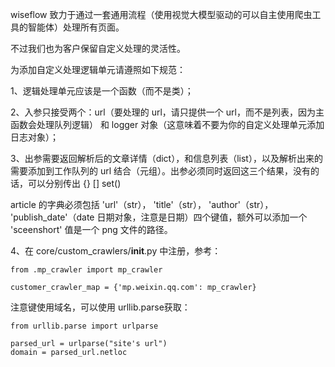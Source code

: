 wiseflow 致力于通过一套通用流程（使用视觉大模型驱动的可以自主使用爬虫工具的智能体）处理所有页面。

不过我们也为客户保留自定义处理的灵活性。

为添加自定义处理逻辑单元请遵照如下规范：

1、逻辑处理单元应该是一个函数（而不是类）；

2、入参只接受两个：url（要处理的 url，请只提供一个 url，而不是列表，因为主函数会处理队列逻辑） 和 logger 对象（这意味着不要为你的自定义处理单元添加日志对象）；

3、出参需要返回解析后的文章详情（dict），和信息列表（list），以及解析出来的需要添加到工作队列的 url 结合（元组）。出参必须同时返回这三个结果，没有的话，可以分别传出 {} [] set()

article 的字典必须包括 'url'（str）， 'title'（str）， 'author'（str）， 'publish_date'（date 日期对象，注意是日期）四个键值，额外可以添加一个 'sceenshort' 值是一个 png 文件的路径。

4、在 core/custom_crawlers/__init__.py 中注册，参考：

```pyhton
from .mp_crawler import mp_crawler

customer_crawler_map = {'mp.weixin.qq.com': mp_crawler}
```

注意键使用域名，可以使用 urllib.parse获取：

```pyhton
from urllib.parse import urlparse

parsed_url = urlparse("site's url")
domain = parsed_url.netloc
```